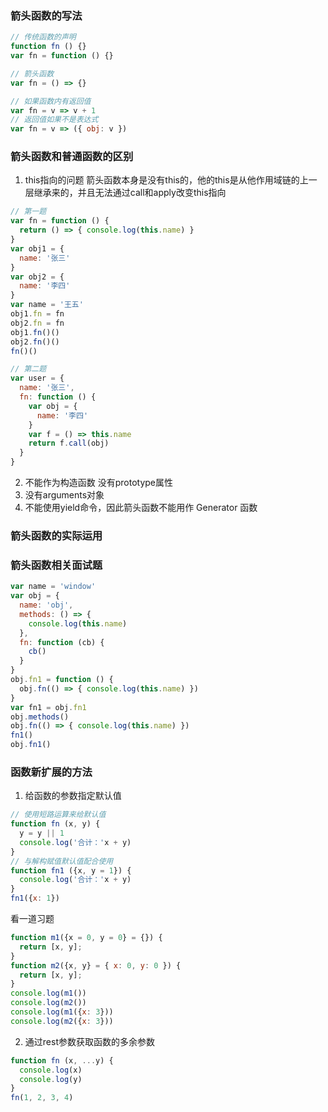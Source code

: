 ### 箭头函数的写法
```js
// 传统函数的声明
function fn () {}
var fn = function () {}

// 箭头函数
var fn = () => {}

// 如果函数内有返回值
var fn = v => v + 1
// 返回值如果不是表达式
var fn = v => ({ obj: v })
```
### 箭头函数和普通函数的区别
1. this指向的问题
箭头函数本身是没有this的，他的this是从他作用域链的上一层继承来的，并且无法通过call和apply改变this指向
```js
// 第一题
var fn = function () {
  return () => { console.log(this.name) }
}
var obj1 = {
  name: '张三'
}
var obj2 = {
  name: '李四'
}
var name = '王五'
obj1.fn = fn
obj2.fn = fn
obj1.fn()()
obj2.fn()()
fn()()

// 第二题
var user = {
  name: '张三',
  fn: function () {
    var obj = {
      name: '李四'
    }
    var f = () => this.name
    return f.call(obj)
  }
}
```
2. 不能作为构造函数 没有prototype属性
3. 没有arguments对象
4. 不能使用yield命令，因此箭头函数不能用作 Generator 函数
### 箭头函数的实际运用
### 箭头函数相关面试题
```js
var name = 'window'
var obj = {
  name: 'obj',
  methods: () => {
    console.log(this.name)
  },
  fn: function (cb) {
    cb()
  }
}
obj.fn1 = function () {
  obj.fn(() => { console.log(this.name) })
}
var fn1 = obj.fn1
obj.methods()
obj.fn(() => { console.log(this.name) })
fn1()
obj.fn1()
```
### 函数新扩展的方法
1. 给函数的参数指定默认值
```js
// 使用短路运算来给默认值
function fn (x, y) {
  y = y || 1
  console.log('合计：'x + y)
}
// 与解构赋值默认值配合使用
function fn1 ({x, y = 1}) {
  console.log('合计：'x + y)
}
fn1({x: 1})
```
看一道习题
```js
function m1({x = 0, y = 0} = {}) {
  return [x, y];
}
function m2({x, y} = { x: 0, y: 0 }) {
  return [x, y];
}
console.log(m1())
console.log(m2())
console.log(m1({x: 3}))
console.log(m2({x: 3}))
```
2. 通过rest参数获取函数的多余参数
```js
function fn (x, ...y) {
  console.log(x)
  console.log(y)
}
fn(1, 2, 3, 4)
```